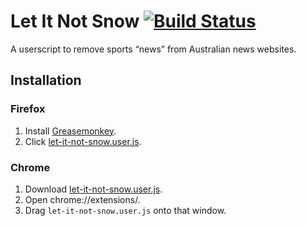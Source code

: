 Let It Not Snow [![Build Status](https://travis-ci.org/danielnixon/let-it-not-snow.svg?branch=master)](https://travis-ci.org/danielnixon/let-it-not-snow)
===============

A userscript to remove sports “news” from Australian news websites.

## Installation

### Firefox
1. Install [Greasemonkey](https://addons.mozilla.org/en-US/firefox/addon/greasemonkey/).
2. Click [let-it-not-snow.user.js](https://github.com/danielnixon/let-it-not-snow/raw/master/let-it-not-snow.user.js).

### Chrome
1. Download [let-it-not-snow.user.js](https://github.com/danielnixon/let-it-not-snow/raw/master/let-it-not-snow.user.js).
2. Open chrome://extensions/.
3. Drag `let-it-not-snow.user.js` onto that window.
